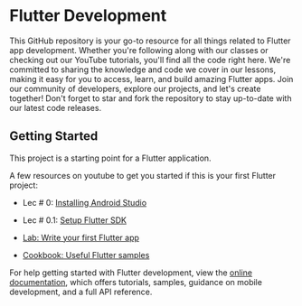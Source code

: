 # Flutter Development

This GitHub repository is your go-to resource for all things related to Flutter app development. Whether you're following along with our classes or checking out our YouTube tutorials, you'll find all the code right here. We're committed to sharing the knowledge and code we cover in our lessons, making it easy for you to access, learn, and build amazing Flutter apps. Join our community of developers, explore our projects, and let's create together! Don't forget to star and fork the repository to stay up-to-date with our latest code releases.

## Getting Started

This project is a starting point for a Flutter application.

A few resources on youtube to get you started if this is your first Flutter project:

- Lec # 0: [Installing Android Studio](https://www.youtube.com/watch?v=jY7Fwgp6xwg&ab_channel=codetrix)
- Lec # 0.1: [Setup Flutter SDK](https://www.youtube.com/watch?v=g3bxFPtlDto&ab_channel=codetrix)

- [Lab: Write your first Flutter app](https://docs.flutter.dev/get-started/codelab)
- [Cookbook: Useful Flutter samples](https://docs.flutter.dev/cookbook)

For help getting started with Flutter development, view the
[online documentation](https://docs.flutter.dev/), which offers tutorials,
samples, guidance on mobile development, and a full API reference.
